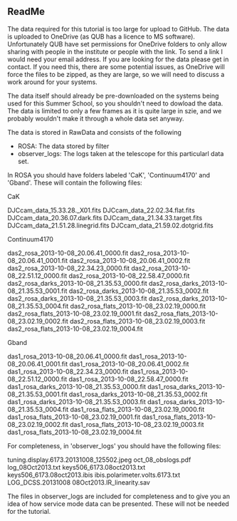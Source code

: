## ReadMe

The data required for this tutorial is too large for upload to GitHub. The data is uploaded to OneDrive (as QUB has a licence to MS software). Unfortunately QUB have set permissions for OneDrive folders to only allow sharing with people in the institute or people with the link. To send a link I would need your email address. If you are looking for the data please get in contact. If you need this, there are some potential issues, as OneDrive will force the files to be zipped, as they are large, so we will need to discuss a work around for your systems.

The data itself should already be pre-downloaded on the systems being used for this Summer School, so you shouldn't need to dowload the data. The data is limited to only a few frames as it is quite large in szie, and we probably wouldn't make it through a whole data set anyway.

The data is stored in RawData and consists of the following

- ROSA: The data stored by filter
- observer_logs: The logs taken at the telescope for this particularl data set.

In ROSA you should have folders labeled 'CaK', 'Continuum4170' and 'Gband'. These will contain the following files:

CaK

DJCcam_data_15.33.28._X01.fits
DJCcam_data_22.02.34.flat.fits
DJCcam_data_20.36.07.dark.fits
DJCcam_data_21.34.33.target.fits
DJCcam_data_21.51.28.linegrid.fits
DJCcam_data_21.59.02.dotgrid.fits

Continuum4170

das2_rosa_2013-10-08_20.06.41_0000.fit
das2_rosa_2013-10-08_20.06.41_0001.fit
das2_rosa_2013-10-08_20.06.41_0002.fit
das2_rosa_2013-10-08_22.34.23_0000.fit
das2_rosa_2013-10-08_22.51.12_0000.fit
das2_rosa_2013-10-08_22.58.47_0000.fit
das2_rosa_darks_2013-10-08_21.35.53_0000.fit
das2_rosa_darks_2013-10-08_21.35.53_0001.fit
das2_rosa_darks_2013-10-08_21.35.53_0002.fit
das2_rosa_darks_2013-10-08_21.35.53_0003.fit
das2_rosa_darks_2013-10-08_21.35.53_0004.fit
das2_rosa_flats_2013-10-08_23.02.19_0000.fit
das2_rosa_flats_2013-10-08_23.02.19_0001.fit
das2_rosa_flats_2013-10-08_23.02.19_0002.fit
das2_rosa_flats_2013-10-08_23.02.19_0003.fit
das2_rosa_flats_2013-10-08_23.02.19_0004.fit

Gband

das1_rosa_2013-10-08_20.06.41_0000.fit
das1_rosa_2013-10-08_20.06.41_0001.fit
das1_rosa_2013-10-08_20.06.41_0002.fit
das1_rosa_2013-10-08_22.34.23_0000.fit
das1_rosa_2013-10-08_22.51.12_0000.fit
das1_rosa_2013-10-08_22.58.47_0000.fit
das1_rosa_darks_2013-10-08_21.35.53_0000.fit
das1_rosa_darks_2013-10-08_21.35.53_0001.fit
das1_rosa_darks_2013-10-08_21.35.53_0002.fit
das1_rosa_darks_2013-10-08_21.35.53_0003.fit
das1_rosa_darks_2013-10-08_21.35.53_0004.fit
das1_rosa_flats_2013-10-08_23.02.19_0000.fit
das1_rosa_flats_2013-10-08_23.02.19_0001.fit
das1_rosa_flats_2013-10-08_23.02.19_0002.fit
das1_rosa_flats_2013-10-08_23.02.19_0003.fit
das1_rosa_flats_2013-10-08_23.02.19_0004.fit


For completeness, in 'observer_logs' you should have the following files:

tuning.display.6173.20131008_125502.jpeg
oct_08_obslogs.pdf
log_08Oct2013.txt
keys506_6173.08oct2013.txt
keys506_6173.08oct2013.ibis
ibis.polarimeter.volts.6173.txt
LOG_DCSS.20131008
08Oct2013.IR_linearity.sav

The files in observer_logs are included for completeness and to give you an idea of how service mode data can be presented. These will not be needed for the tutorial.
